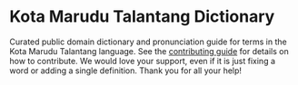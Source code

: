 
# Kota Marudu Talantang Dictionary

Curated public domain dictionary and pronunciation guide for terms in the Kota Marudu Talantang language. See the [contributing guide](https://github.com/drumworkteam/term/blob/make/.github/contributing.md) for details on how to contribute. We would love your support, even if it is just fixing a word or adding a single definition. Thank you for all your help!